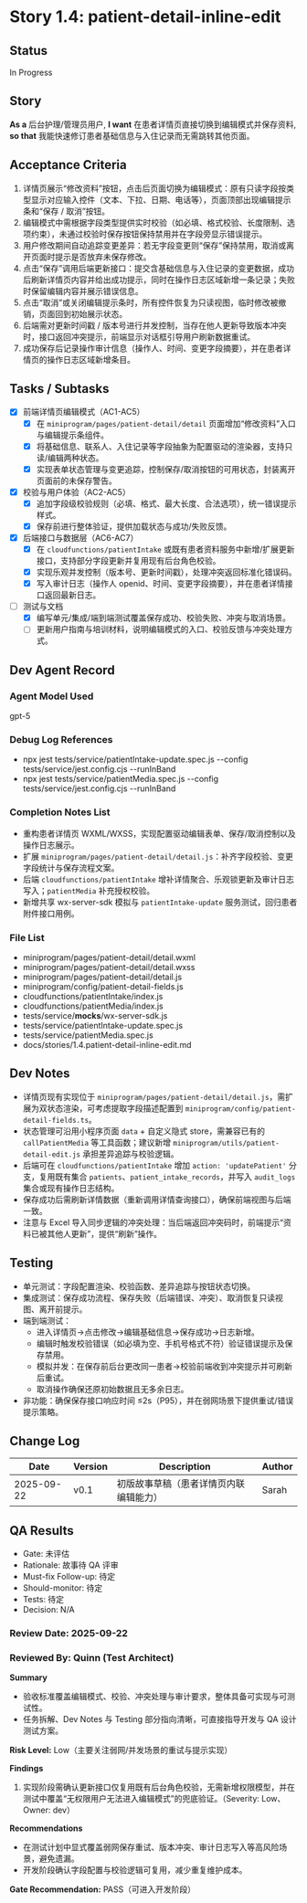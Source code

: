 # Story 1.4: patient-detail-inline-edit

## Status

In Progress

## Story

**As a** 后台护理/管理员用户,
**I want** 在患者详情页直接切换到编辑模式并保存资料,
**so that** 我能快速修订患者基础信息与入住记录而无需跳转其他页面。

## Acceptance Criteria

1. 详情页展示“修改资料”按钮，点击后页面切换为编辑模式：原有只读字段按类型显示对应输入控件（文本、下拉、日期、电话等），页面顶部出现编辑提示条和“保存 / 取消”按钮。
2. 编辑模式中需根据字段类型提供实时校验（如必填、格式校验、长度限制、选项约束），未通过校验时保存按钮保持禁用并在字段旁显示错误提示。
3. 用户修改期间自动追踪变更差异：若无字段变更则“保存”保持禁用，取消或离开页面时提示是否放弃未保存修改。
4. 点击“保存”调用后端更新接口：提交含基础信息与入住记录的变更数据，成功后刷新详情页内容并给出成功提示，同时在操作日志区域新增一条记录；失败时保留编辑内容并展示错误信息。
5. 点击“取消”或关闭编辑提示条时，所有控件恢复为只读视图，临时修改被撤销，页面回到初始展示状态。
6. 后端需对更新时间戳 / 版本号进行并发控制，当存在他人更新导致版本冲突时，接口返回冲突提示，前端显示对话框引导用户刷新数据重试。
7. 成功保存后记录操作审计信息（操作人、时间、变更字段摘要），并在患者详情页的操作日志区域新增条目。

## Tasks / Subtasks

- [x] 前端详情页编辑模式（AC1-AC5）
  - [x] 在 `miniprogram/pages/patient-detail/detail` 页面增加“修改资料”入口与编辑提示条组件。
  - [x] 将基础信息、联系人、入住记录等字段抽象为配置驱动的渲染器，支持只读/编辑两种状态。
  - [x] 实现表单状态管理与变更追踪，控制保存/取消按钮的可用状态，封装离开页面前的未保存警告。
- [x] 校验与用户体验（AC2-AC5）
  - [x] 追加字段级校验规则（必填、格式、最大长度、合法选项），统一错误提示样式。
  - [x] 保存前进行整体验证，提供加载状态与成功/失败反馈。
- [x] 后端接口与数据层（AC6-AC7）
  - [x] 在 `cloudfunctions/patientIntake` 或既有患者资料服务中新增/扩展更新接口，支持部分字段更新并复用现有后台角色校验。
  - [x] 实现乐观并发控制（版本号、更新时间戳），处理冲突返回标准化错误码。
  - [x] 写入审计日志（操作人 openid、时间、变更字段摘要），并在患者详情接口返回最新日志。
- [ ] 测试与文档
  - [x] 编写单元/集成/端到端测试覆盖保存成功、校验失败、冲突与取消场景。
  - [ ] 更新用户指南与培训材料，说明编辑模式的入口、校验反馈与冲突处理方式。

## Dev Agent Record

### Agent Model Used

gpt-5

### Debug Log References

- npx jest tests/service/patientIntake-update.spec.js --config tests/service/jest.config.cjs --runInBand
- npx jest tests/service/patientMedia.spec.js --config tests/service/jest.config.cjs --runInBand

### Completion Notes List

- 重构患者详情页 WXML/WXSS，实现配置驱动编辑表单、保存/取消控制以及操作日志展示。
- 扩展 `miniprogram/pages/patient-detail/detail.js`：补齐字段校验、变更字段统计与保存流程文案。
- 后端 `cloudfunctions/patientIntake` 增补详情聚合、乐观锁更新及审计日志写入；`patientMedia` 补充授权校验。
- 新增共享 wx-server-sdk 模拟与 `patientIntake-update` 服务测试，回归患者附件接口用例。

### File List

- miniprogram/pages/patient-detail/detail.wxml
- miniprogram/pages/patient-detail/detail.wxss
- miniprogram/pages/patient-detail/detail.js
- miniprogram/config/patient-detail-fields.js
- cloudfunctions/patientIntake/index.js
- cloudfunctions/patientMedia/index.js
- tests/service/**mocks**/wx-server-sdk.js
- tests/service/patientIntake-update.spec.js
- tests/service/patientMedia.spec.js
- docs/stories/1.4.patient-detail-inline-edit.md

## Dev Notes

- 详情页现有实现位于 `miniprogram/pages/patient-detail/detail.js`，需扩展为双状态渲染，可考虑提取字段描述配置到 `miniprogram/config/patient-detail-fields.ts`。
- 状态管理可沿用小程序页面 `data` + 自定义隐式 store，需兼容已有的 `callPatientMedia` 等工具函数；建议新增 `miniprogram/utils/patient-detail-edit.js` 承担差异追踪与校验逻辑。
- 后端可在 `cloudfunctions/patientIntake` 增加 `action: 'updatePatient'` 分支，复用既有集合 `patients`、`patient_intake_records`，并写入 `audit_logs` 集合或现有操作日志结构。
- 保存成功后需刷新详情数据（重新调用详情查询接口），确保前端视图与后端一致。
- 注意与 Excel 导入同步逻辑的冲突处理：当后端返回冲突码时，前端提示“资料已被其他人更新”，提供“刷新”操作。

## Testing

- 单元测试：字段配置渲染、校验函数、差异追踪与按钮状态切换。
- 集成测试：保存成功流程、保存失败（后端错误、冲突）、取消恢复只读视图、离开前提示。
- 端到端测试：
  - 进入详情页→点击修改→编辑基础信息→保存成功→日志新增。
  - 编辑时触发校验错误（如必填为空、手机号格式不符）验证错误提示及保存禁用。
  - 模拟并发：在保存前后台更改同一患者→校验前端收到冲突提示并可刷新后重试。
  - 取消操作确保还原初始数据且无多余日志。
- 非功能：确保保存接口响应时间 ≤2s（P95），并在弱网场景下提供重试/错误提示策略。

## Change Log

| Date       | Version | Description                            | Author |
| ---------- | ------- | -------------------------------------- | ------ |
| 2025-09-22 | v0.1    | 初版故事草稿（患者详情页内联编辑能力） | Sarah  |

## QA Results

- Gate: 未评估
- Rationale: 故事待 QA 评审
- Must-fix Follow-up: 待定
- Should-monitor: 待定
- Tests: 待定
- Decision: N/A

### Review Date: 2025-09-22

### Reviewed By: Quinn (Test Architect)

**Summary**

- 验收标准覆盖编辑模式、校验、冲突处理与审计要求，整体具备可实现与可测试性。
- 任务拆解、Dev Notes 与 Testing 部分指向清晰，可直接指导开发与 QA 设计测试方案。

**Risk Level:** Low（主要关注弱网/并发场景的重试与提示实现）

**Findings**

1. 实现阶段需确认更新接口仅复用既有后台角色校验，无需新增权限模型，并在测试中覆盖“无权限用户无法进入编辑模式”的兜底验证。（Severity: Low、Owner: dev）

**Recommendations**

- 在测试计划中显式覆盖弱网保存重试、版本冲突、审计日志写入等高风险场景，避免遗漏。
- 开发阶段确认字段配置与校验逻辑可复用，减少重复维护成本。

**Gate Recommendation:** PASS（可进入开发阶段）
